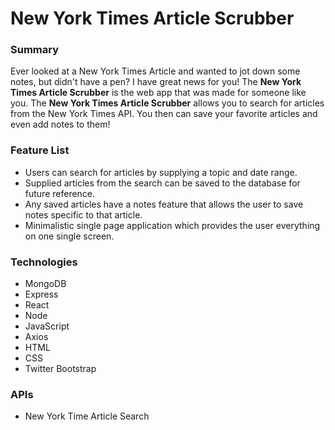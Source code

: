New York Times Article Scrubber
===============

### Summary
Ever looked at a New York Times Article and wanted to jot down some notes, but didn't have a pen? I have great news for you! The **New York Times Article Scrubber** is the web app that was made for someone like you. The **New York Times Article Scrubber** allows you to search for articles from the New York Times API. You then can save your favorite articles and even add notes to them!

### Feature List
- Users can search for articles by supplying a topic and date range.
- Supplied articles from the search can be saved to the database for future reference.
- Any saved articles have a notes feature that allows the user to save notes specific to that article.
- Minimalistic single page application which provides the user everything on one single screen.

### Technologies
- MongoDB
- Express
- React
- Node
- JavaScript
- Axios
- HTML
- CSS
- Twitter Bootstrap

### APIs
- New York Time Article Search